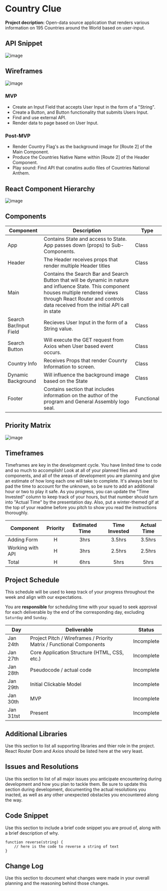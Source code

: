 # Country Clue

**Project decription:** Open-data source application that renders various information on 195 Countries around the World based on user-input.

## API Snippet

![image](https://media.git.generalassemb.ly/user/24824/files/00101e80-3e9f-11ea-98c3-2b4b227b092d)

## Wireframes

![image](https://media.git.generalassemb.ly/user/24824/files/63488380-3e94-11ea-804d-be3da3a8e1db)

### MVP

- Create an Input Field that accepts User Input in the form of a "String".
- Create a Button, and Button functionality that submits Users Input.
- Find and use external API. 
- Render data to page based on User Input.

### Post-MVP

- Render Country Flag's as the background image for [Route 2] of the Main Component.
- Produce the Countries Native Name within [Route 2] of the Header Component.
- Play sound: Find API that conatins audio files of Countries National Anthem. 

## React Component Hierarchy

![image](https://media.git.generalassemb.ly/user/24824/files/aa367900-3e94-11ea-8ea5-cde9cf11bce9)

## Components

| Component | Description |Type |
| --- | --- | --- |
| App | Contains State and access to State. App passes down (props) to Sub-Components. | Class |
| Header | The Header receives props that render multiple Header titles | Class |
| Main | Contains the Search Bar and Search Button that will be dynamic in nature and influence State. This component houses multiple rendered views through React Router and controls data received from the initial API call in state | Class |
| Search Bar/Input Field | Recieves User Input in the form of a String value. | Class |
| Search Button | Will execute the GET request from Axios when User based event occurs. | Class |
| Country Info | Receives Props that render Counrty Information to screen. | Class |
| Dynamic Background | Will influence the background image based on the State | Class |
| Footer | Contains section that includes information on the author of the program and General Assembly logo seal. | Functional |

## Priority Matrix

![image](https://media.git.generalassemb.ly/user/24824/files/9133c500-3ea0-11ea-8bd9-d17b856b5436)

## Timeframes

Timeframes are key in the development cycle. You have limited time to code and so much to accomplish!  Look at all of your planned files and components, and all of the areas of development you are planning and give an estimate of how long each one will take to complete. It's always best to pad the time to account for the unknown, so be sure to add an additional hour or two to play it safe. As you progress, you can update the "Time Invested" column to keep track of your hours, but that number should turn into "Actual Time" by the presentation day. Also, put a winter-themed gif at the top of your readme before you pitch to show you read the instructions thoroughly.


| Component | Priority | Estimated Time | Time Invested | Actual Time |
| --- | :---: |  :---: | :---: | :---: |
| Adding Form | H | 3hrs| 3.5hrs | 3.5hrs |
| Working with API | H | 3hrs| 2.5hrs | 2.5hrs |
| Total | H | 6hrs| 5hrs | 5hrs |

## Project Schedule

This schedule will be used to keep track of your progress throughout the week and align with our expectations.  

You are **responsible** for scheduling time with your squad to seek approval for each deliverable by the end of the corresponding day, excluding `Saturday` and `Sunday`.

|  Day | Deliverable | Status
|---|---| ---|
|Jan 24th| Project Pitch / Wireframes / Priority Matrix / Functional Components | Incomplete
|Jan 27th| Core Application Structure (HTML, CSS, etc.) | Incomplete
|Jan 28th| Pseudocode / actual code | Incomplete
|Jan 29th| Initial Clickable Model  | Incomplete
|Jan 30th| MVP | Incomplete
|Jan 31tst| Present | Incomplete

## Additional Libraries

Use this section to list all supporting libraries and thier role in the project. React Router Dom and Axios should be listed here at the very least.

## Issues and Resolutions

Use this section to list of all major issues you anticipate encountering during development and how you plan to tackle them. Be sure to update this section during development, documenting the actual resolutions you inacted, as well as any other unexpected obstacles you encountered along the way.

## Code Snippet

Use this section to include a brief code snippet you are proud of, along with a brief description of why.

```
function reverse(string) {
	// here is the code to reverse a string of text
}
```

## Change Log
 Use this section to document what changes were made in your overall planning and the reasoning behind those changes.  
